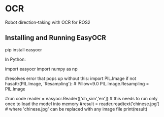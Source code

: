 # OCR
Robot direction-taking with OCR for ROS2



## Installing and Running EasyOCR
pip install easyocr

In Python:

import easyocr
import numpy as np

#resolves error that pops up without this:
import PIL.Image
if not hasattr(PIL.Image, 'Resampling'):  # Pillow<9.0
    PIL.Image.Resampling = PIL.Image

#run code
reader = easyocr.Reader(['ch_sim','en']) # this needs to run only once to load the model into memory
#result = reader.readtext('chinese.jpg') # where 'chinese.jpg' can be replaced with any image file
print(result)


